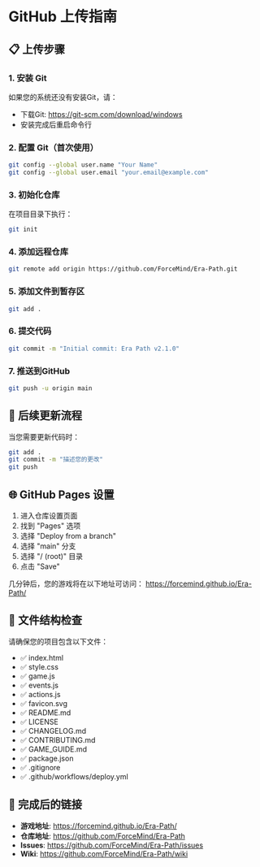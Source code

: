 # GitHub 上传指南

## 📋 上传步骤

### 1. 安装 Git
如果您的系统还没有安装Git，请：
- 下载Git: https://git-scm.com/download/windows
- 安装完成后重启命令行

### 2. 配置 Git（首次使用）
```bash
git config --global user.name "Your Name"
git config --global user.email "your.email@example.com"
```

### 3. 初始化仓库
在项目目录下执行：
```bash
git init
```

### 4. 添加远程仓库
```bash
git remote add origin https://github.com/ForceMind/Era-Path.git
```

### 5. 添加文件到暂存区
```bash
git add .
```

### 6. 提交代码
```bash
git commit -m "Initial commit: Era Path v2.1.0"
```

### 7. 推送到GitHub
```bash
git push -u origin main
```

## 🔄 后续更新流程

当您需要更新代码时：
```bash
git add .
git commit -m "描述您的更改"
git push
```

## 🌐 GitHub Pages 设置

1. 进入仓库设置页面
2. 找到 "Pages" 选项
3. 选择 "Deploy from a branch"
4. 选择 "main" 分支
5. 选择 "/ (root)" 目录
6. 点击 "Save"

几分钟后，您的游戏将在以下地址可访问：
https://forcemind.github.io/Era-Path/

## 📁 文件结构检查

请确保您的项目包含以下文件：
- ✅ index.html
- ✅ style.css
- ✅ game.js
- ✅ events.js
- ✅ actions.js
- ✅ favicon.svg
- ✅ README.md
- ✅ LICENSE
- ✅ CHANGELOG.md
- ✅ CONTRIBUTING.md
- ✅ GAME_GUIDE.md
- ✅ package.json
- ✅ .gitignore
- ✅ .github/workflows/deploy.yml

## 🎯 完成后的链接

- **游戏地址**: https://forcemind.github.io/Era-Path/
- **仓库地址**: https://github.com/ForceMind/Era-Path
- **Issues**: https://github.com/ForceMind/Era-Path/issues
- **Wiki**: https://github.com/ForceMind/Era-Path/wiki
